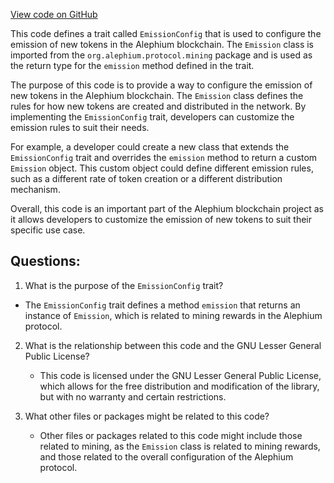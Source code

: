 [View code on GitHub](https://github.com/alephium/alephium/protocol/src/main/scala/org/alephium/protocol/config/EmissionConfig.scala)

This code defines a trait called `EmissionConfig` that is used to configure the emission of new tokens in the Alephium blockchain. The `Emission` class is imported from the `org.alephium.protocol.mining` package and is used as the return type for the `emission` method defined in the trait.

The purpose of this code is to provide a way to configure the emission of new tokens in the Alephium blockchain. The `Emission` class defines the rules for how new tokens are created and distributed in the network. By implementing the `EmissionConfig` trait, developers can customize the emission rules to suit their needs.

For example, a developer could create a new class that extends the `EmissionConfig` trait and overrides the `emission` method to return a custom `Emission` object. This custom object could define different emission rules, such as a different rate of token creation or a different distribution mechanism.

Overall, this code is an important part of the Alephium blockchain project as it allows developers to customize the emission of new tokens to suit their specific use case.
## Questions: 
 1. What is the purpose of the `EmissionConfig` trait?
   - The `EmissionConfig` trait defines a method `emission` that returns an instance of `Emission`, which is related to mining rewards in the Alephium protocol.

2. What is the relationship between this code and the GNU Lesser General Public License?
   - This code is licensed under the GNU Lesser General Public License, which allows for the free distribution and modification of the library, but with no warranty and certain restrictions.

3. What other files or packages might be related to this code?
   - Other files or packages related to this code might include those related to mining, as the `Emission` class is related to mining rewards, and those related to the overall configuration of the Alephium protocol.